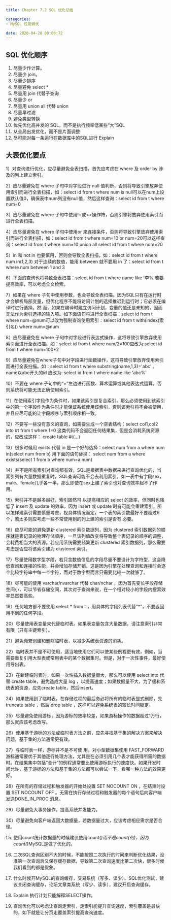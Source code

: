```yaml
---
title: Chapter 7.2 SQL 优化总结

categories:
- MySQL 性能调优

date: 2020-04-28 00:00:72
---
```


## SQL 优化顺序
1. 尽量少作计算。
1. 尽量少 join。
1. 尽量少排序
1. 尽量避免 select *
1. 尽量用 join 代替子查询
1. 尽量少 or
1. 尽量用 union all 代替 union
1. 尽量早过滤
1. 避免类型转换
1. 优先优化高并发的 SQL，而不是执行频率低某些“大”SQL
1. 从全局出发优化，而不是片面调整
1. 尽可能对每一条运行在数据库中的SQL进行 Explain

## 大表优化要点
1）对查询进行优化，应尽量避免全表扫描，首先应考虑在 where 及 order by 涉及的列上建立索引。


2）应尽量避免在 where 子句中对字段进行 null 值判断，否则将导致引擎放弃使用索引而进行全表扫描，如：select id from t where num is null可以在num上设置默认值0，确保表中num列没有null值，然后这样查询：select id from t where num=0


3）应尽量避免在 where 子句中使用!=或<>操作符，否则引擎将放弃使用索引而进行全表扫描。


4）应尽量避免在 where 子句中使用or 来连接条件，否则将导致引擎放弃使用索引而进行全表扫描，如：select id from t where num=10 or num=20可以这样查询：select id from t where num=10 union all select id from t where num=20


5）in 和 not in 也要慎用，否则会导致全表扫描，如：select id from t where num in(1,2,3) 对于连续的数值，能用 between 就不要用 in 了：select id from t where num between 1 and 3


6）下面的查询也将导致全表扫描：select id from t where name like '李%'若要提高效率，可以考虑全文检索。


7）如果在 where 子句中使用参数，也会导致全表扫描。因为SQL只有在运行时才会解析局部变量，但优化程序不能将访问计划的选择推迟到运行时；它必须在编译时进行选择。然 而，如果在编译时建立访问计划，变量的值还是未知的，因而无法作为索引选择的输入项。如下面语句将进行全表扫描：select id from t where num=@num可以改为强制查询使用索引：select id from t with(index(索引名)) where num=@num


8）应尽量避免在 where 子句中对字段进行表达式操作，这将导致引擎放弃使用索引而进行全表扫描。如：select id from t where num/2=100应改为:select id from t where num=100*2


9）应尽量避免在where子句中对字段进行函数操作，这将导致引擎放弃使用索引而进行全表扫描。如：select id from t where substring(name,1,3)='abc' ，name以abc开头的id 应改为: select id from t where name like 'abc%'


10）不要在 where 子句中的“=”左边进行函数、算术运算或其他表达式运算，否则系统将可能无法正确使用索引。


11）在使用索引字段作为条件时，如果该索引是复合索引，那么必须使用到该索引中的第一个字段作为条件时才能保证系统使用该索引，否则该索引将不会被使用，并且应尽可能的让字段顺序与索引顺序相一致。


12）不要写一些没有意义的查询，如需要生成一个空表结构：select col1,col2 into #t from t where 1=0 这类代码不会返回任何结果集，但是会消耗系统资源的，应改成这样： create table #t(...)


13）很多时候用 exists 代替 in 是一个好的选择：select num from a where num in(select num from b) 用下面的语句替换： select num from a where exists(select 1 from b where num=a.num)


14）并不是所有索引对查询都有效，SQL是根据表中数据来进行查询优化的，当索引列有大量数据重复时，SQL查询可能不会去利用索引，如一表中有字段sex，male、female几乎各一半，那么即使在sex上建了索引也对查询效率起不了作用。


15）索引并不是越多越好，索引固然可 以提高相应的 select 的效率，但同时也降低了 insert 及 update 的效率，因为 insert 或 update 时有可能会重建索引，所以怎样建索引需要慎重考虑，视具体情况而定。一个表的索引数最好不要超过6个，若太多则应考虑一些不常使用到的列上建的索引是否有 必要。


16）应尽可能的避免更新 clustered 索引数据列，因为 clustered 索引数据列的顺序就是表记录的物理存储顺序，一旦该列值改变将导致整个表记录的顺序的调整，会耗费相当大的资源。若应用系统需要频繁更新 clustered 索引数据列，那么需要考虑是否应将该索引建为 clustered 索引。


17）尽量使用数字型字段，若只含数值信息的字段尽量不要设计为字符型，这会降低查询和连接的性能，并会增加存储开销。这是因为引擎在处理查询和连接时会逐个比较字符串中每一个字符，而对于数字型而言只需要比较一次就够了。


18）尽可能的使用 varchar/nvarchar 代替 char/nchar ，因为首先变长字段存储空间小，可以节省存储空间，其次对于查询来说，在一个相对较小的字段内搜索效率显然要高些。


19）任何地方都不要使用 select * from t ，用具体的字段列表代替“*”，不要返回用不到的任何字段。


20）尽量使用表变量来代替临时表。如果表变量包含大量数据，请注意索引非常有限（只有主键索引）。


21）避免频繁创建和删除临时表，以减少系统表资源的消耗。


22）临时表并不是不可使用，适当地使用它们可以使某些例程更有效，例如，当需要重复引用大型表或常用表中的某个数据集时。但是，对于一次性事件，最好使用导出表。


23）在新建临时表时，如果一次性插入数据量很大，那么可以使用 select into 代替 create table，避免造成大量 log ，以提高速度；如果数据量不大，为了缓和系统表的资源，应先create table，然后insert。


24）如果使用到了临时表，在存储过程的最后务必将所有的临时表显式删除，先 truncate table ，然后 drop table ，这样可以避免系统表的较长时间锁定。


25）尽量避免使用游标，因为游标的效率较差，如果游标操作的数据超过1万行，那么就应该考虑改写。


26）使用基于游标的方法或临时表方法之前，应先寻找基于集的解决方案来解决问题，基于集的方法通常更有效。


27）与临时表一样，游标并不是不可使 用。对小型数据集使用 FAST_FORWARD 游标通常要优于其他逐行处理方法，尤其是在必须引用几个表才能获得所需的数据时。在结果集中包括“合计”的例程通常要比使用游标执行的速度快。如果开发时 间允许，基于游标的方法和基于集的方法都可以尝试一下，看哪一种方法的效果更好。


28）在所有的存储过程和触发器的开始处设置 SET NOCOUNT ON ，在结束时设置 SET NOCOUNT OFF 。无需在执行存储过程和触发器的每个语句后向客户端发送DONE_IN_PROC 消息。


29）尽量避免大事务操作，提高系统并发能力。


30）尽量避免向客户端返回大数据量，若数据量过大，应该考虑相应需求是否合理。

15. 使用count统计数据量的时候建议使用count(*)而不是count(列)，因为count(*)MySQL是做了优化的。



16. 二次SQL查询区别不大的时候，不能按照二次执行的时间来判断优化结果，没准第一次查询后又保存缓存数据，导致第二次查询速度比第二次快，很多时候我们看到的都是假象。



17. 什么时候开MySQL的查询缓存，交易系统（写多、读少）、SQL优化测试，建议关闭查询缓存，论坛文章类系统（写少、读多），建议开启查询缓存。



18. Explain 执行计划只能解释SELECT操作。



19. 查询优化可以考虑让查询走索引，走索引能提升查询速度，索引覆盖是最快的，如下就是让分页走覆盖索引提高查询速度。